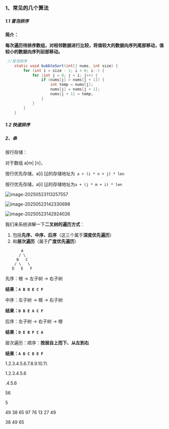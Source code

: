 ### 1、常见的几个算法

##### 1.1 冒泡排序



**简介：**

**每次遍历待排序数组，对相邻数据进行比较，将值较大的数据向序列尾部移动，值较小的数据向序列前部移动。**

```java
 //冒泡排序
    static void bubbleSort(int[] nums, int size) {
        for (int i = size - 1; i > 0; i--) {
            for (int j = 0; j < i; j++) {
                if (nums[j] > nums[j + 1]) {
                    int temp = nums[j];
                    nums[j] = nums[j + 1];
                    nums[j + 1] = temp;
                }
            }
        }
    }
```



##### 1.2 	快速排序









##### 2、串



按行存储：

对于数组 a[m] [n]，

按行优先存储，a[i] [j]的存储地址为` a + (i * n + j) * len`

按行优先存储，a[i] [j]的存储地址为`a + (j * m + i) * len`

![image-20250523113257557](https://zsw-001.oss-cn-hangzhou.aliyuncs.com/picgo/image-20250523113257557.png)



![image-20250523142330698](https://zsw-001.oss-cn-hangzhou.aliyuncs.com/picgo/image-20250523142330698.png)

![image-20250523142924026](https://zsw-001.oss-cn-hangzhou.aliyuncs.com/picgo/image-20250523142924026.png)

我们来系统讲解一下**二叉树的遍历方式**：

1. 包括**先序、中序、后序**（这三个属于**深度优先遍历**）
2. 和**层次遍历**（属于**广度优先遍历**）

```
       A
      / \
     B   C
    / \   \
   D   E   F
```

先序：根 → 左子树 → 右子树	

**结果：`A B D E C F`**



中序：左子树 → 根 → 右子树

**结果：`D B E A C F`**



后序：左子树 → 右子树 → 根

**结果：`D E B F C A`**



层次遍历：顺序：**按层自上而下、从左到右**

**结果：`A B C D E F`**







1.2.3.4.5.6.7.8.9.10.11.

1.2.3.4.5.6

.4.5.6

56

5



49 38 65 97 76 13 27 49

38 49 65 

